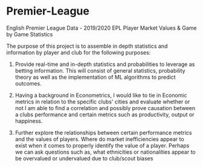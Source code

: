# Premier-League
English Premier League Data - 2019/2020 EPL Player Market Values &amp; Game by Game Statistics

The purpose of this project is to assemble in depth statistics and information by player and club for the following purposes:

1. Provide real-time and in-depth statistics and probabilities to leverage as betting information. 
This will consist of general statistics, probability theory as well as the implementation of ML algorithms to predict outcomes. 

2. Having a background in Econometrics, I would like to tie in Economic metrics in relation to the specific clubs' cities and evaluate 
whether or not I am able to find a correlation and possibly prove causation between a clubs performance and certain metrics such as 
productivity, output or happiness.

3. Further explore the relationships between certain performance metrics and the values of players. Where do market inefficiencies appear
to exist when it comes to properly identify the value of a player. Perhaps we can ask questions such as, what ethnicities or nationalities
appear to be overvalued or undervalued due to club/scout biases
